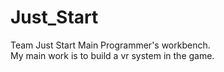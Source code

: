 # Just_Start
Team Just Start Main Programmer's workbench.  
My main work is to build a vr system in the game.  
